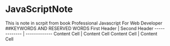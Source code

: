 # JavaScriptNote
This is note in scrpit from book Professional Javascript For Web Developer
##KEYWORDS AND RESERVED WORDS
First Header  | Second Header
------------- | -------------
Content Cell  | Content Cell
Content Cell  | Content Cell

